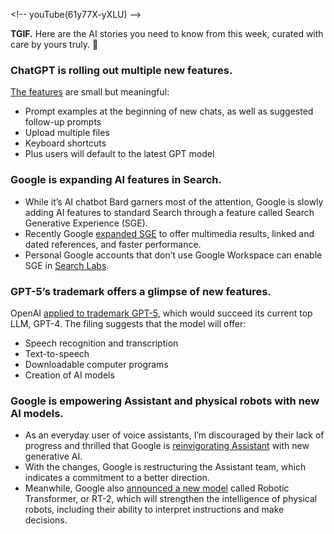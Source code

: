 
\<!-- youTube(61y77X-yXLU) --\>

**TGIF.** Here are the AI stories you need to know from this week, curated with care by yours truly. 🦾

### ChatGPT is rolling out multiple new features.
[The features](https://twitter.com/openai/status/1687159114047291392) are small but meaningful:

- Prompt examples at the beginning of new chats, as well as suggested follow-up prompts
- Upload multiple files
- Keyboard shortcuts
- Plus users will default to the latest GPT model

### Google is expanding AI features in Search.

- While it’s AI chatbot Bard garners most of the attention, Google is slowly adding AI features to standard Search through a feature called Search Generative Experience (SGE).
- Recently Google [expanded SGE](https://www.theverge.com/2023/8/2/23817107/google-ai-search-generative-experience-videos-links) to offer multimedia results, linked and dated references, and faster performance.
- Personal Google accounts that don’t use Google Workspace can enable SGE in [Search Labs](https://labs.google.com/search/experiments).

### GPT-5’s trademark offers a glimpse of new features.
OpenAI [applied to trademark GPT-5](https://futurism.com/the-byte/openai-trademark-gpt-5), which would succeed its current top LLM, GPT-4. The filing suggests that the model will offer:

- Speech recognition and transcription
- Text-to-speech
- Downloadable computer programs
- Creation of AI models

### Google is empowering Assistant and physical robots with new AI models.

- As an everyday user of voice assistants, I’m discouraged by their lack of progress and thrilled that Google is [reinvigorating Assistant](https://www.zdnet.com/article/google-assistant-is-about-to-get-supercharged-by-generative-ai-says-new-report/) with new generative AI.
- With the changes, Google is restructuring the Assistant team, which indicates a commitment to a better direction.
- Meanwhile, Google also [announced a new model](https://www.theverge.com/2023/7/28/23811109/google-smart-robot-generative-ai) called Robotic Transformer, or RT-2, which will strengthen the intelligence of physical robots, including their ability to interpret instructions and make decisions.